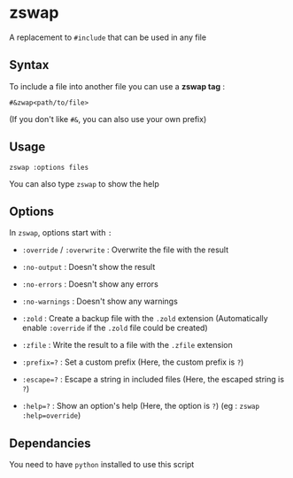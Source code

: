 # zswap

A replacement to `#include` that can be used in any file

## Syntax

To include a file into another file you can use a **zswap tag** :

`#&zwap<path/to/file>`

(If you don't like `#&`, you can also use your own prefix)

## Usage

`zswap :options files`

You can also type `zswap` to show the help

## Options

In `zswap`, options start with `:`

- `:override` / `:overwrite` : Overwrite the file with the result

- `:no-output` : Doesn't show the result

- `:no-errors` : Doesn't show any errors

- `:no-warnings` : Doesn't show any warnings

- `:zold` : Create a backup file with the `.zold` extension (Automatically enable `:override` if the `.zold` file could be created)

- `:zfile` : Write the result to a file with the `.zfile` extension

- `:prefix=?` : Set a custom prefix (Here, the custom prefix is `?`)

- `:escape=?` : Escape a string in included files (Here, the escaped string is `?`)

- `:help=?` : Show an option's help (Here, the option is `?`) (eg : `zswap :help=override`)

## Dependancies

You need to have `python` installed to use this script


